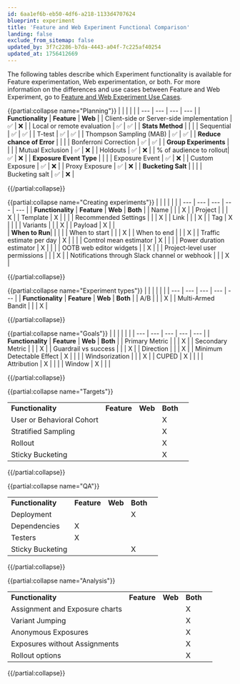 ```yaml
---
id: 6aa1ef6b-eb50-4df6-a218-1133d4707624
blueprint: experiment
title: 'Feature and Web Experiment Functional Comparison'
landing: false
exclude_from_sitemap: false
updated_by: 3f7c2286-b7da-4443-a04f-7c225af40254
updated_at: 1756412669
---
```

The following tables describe which Experiment functionality is available for Feature experimentation, Web experimentation, or both. For more information on the differences and use cases between Feature and Web Experiment, go to [Feature and Web Experiment Use Cases](/docs/feature-experiment/feature-vs-web-experimentation).

{{partial:collapse name="Planning"}}
|  |  |  |  |
| --- | --- | --- | --- |
| **Functionality** | **Feature** | **Web** |
| Client-side or Server-side implementation | ✅ | ❌ |
| Local or remote evaluation | ✅ | ✅  |
| **Stats Method** |  |   |
| Sequential | ✅  | ✅  |
| T-test | ✅ |  ✅ |
| Thompson Sampling (MAB) | ✅ |  ✅ |
| **Reduce chance of Error** |  |   |
| Bonferroni Correction | ✅ | ✅  |
| **Group Experiments** |  |   |
| Mutual Exclusion | ✅ |  ❌ | 
| Holdouts | ✅ | ❌  |
| % of audience to rollout| ✅ | ❌  |
| **Exposure Event Type** |   |     |
| Exposure Event | ✅ | ❌ |
| Custom Exposure | ✅ | ❌  |
| Proxy Exposure | ✅ | ❌ |
| **Bucketing Salt** |  |   |
| Bucketing salt  |  ✅ | ❌ |

{{/partial:collapse}}


{{partial:collapse name="Creating experiments"}}
|  |  |  |  |  |
| --- | --- | --- | --- | --- |
| **Functionality** | **Feature** | **Web** | **Both** |
| Name |  |  | X |
| Project |  |   | X |
| Template | X  |   |   |
| Recommended Settings |  |   | X |
| Link |  |   | X |
| Tag | X |   |   |
| Variants |  |   |  X |
| Payload |  X |   |  
| **When to Run**|  |   |   |
| When to start |   |   | X |
| When to end |   |   | X |
| Traffic estimate per day | X |  |   |
| Control mean estimator | X  |   |   |
| Power duration estimator | X |  |   |
| OOTB web editor widgets |   |  X |  | 
| Project-level user permissions |  |   | X |
| Notifications through Slack channel or webhook |  |   | X |

{{/partial:collapse}}

{{partial:collapse name="Experiment types"}}
|  |  |  |  |  |
| --- | --- | --- | --- | --- |
| **Functionality** | **Feature** | **Web** | **Both** |
| A/B |  |  | X |
| Multi-Armed Bandit |  |   | X |

{{/partial:collapse}}

{{partial:collapse name="Goals"}}
|  |  |  |  |  |
| --- | --- | --- | --- | --- |
| **Functionality** | **Feature** | **Web** | **Both** |
| Primary Metric |  |  | X |
| Secondary Metric |  |   | X |
| Guardrail vs success |  |   | X |
| Direction |  |   | X |
| Minimum Detectable Effect | X |   |  |
| Windsorization |  |   | X |
| CUPED | X |   |  |
| Attribution | X |   |  |
| Window | X |   |  |

{{/partial:collapse}}

{{partial:collapse name="Targets"}}

|  |  |  |  |  |
| --- | --- | --- | --- | --- |
| **Functionality** | **Feature** | **Web** | **Both** |
| User or Behavioral Cohort |  |  | X |
| Stratified Sampling |  |   | X |
| Rollout |   |   | X |
| Sticky Bucketing |  |   | X |

{{/partial:collapse}}

{{partial:collapse name="QA"}}

|  |  |  |  |  |
| --- | --- | --- | --- | --- |
| **Functionality** | **Feature** | **Web** | **Both** |
| Deployment|  |  | X |
| Dependencies | X |   |  |
| Testers | X  |   |   |
| Sticky Bucketing |  |   | X |

{{/partial:collapse}}

{{partial:collapse name="Analysis"}}

|  |  |  |  |  |
| --- | --- | --- | --- | --- |
| **Functionality** | **Feature** | **Web** | **Both** |
| Assignment and Exposure charts|  |  | X |
| Variant Jumping |  |   | X |
| Anonymous Exposures |   |   |  X |
| Exposures without Assignments |  |   | X |
| Rollout options |   |   | X |

{{/partial:collapse}}